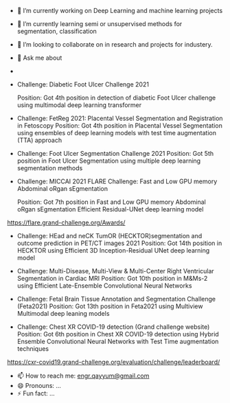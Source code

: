 
- 🔭 I’m currently working on Deep Learning and machine learning projects
- 🌱 I’m currently learning semi or unsupervised methods for segmentation, classification
- 👯 I’m looking to collaborate on in research and projects for industery.
- 💬 Ask me about 
- 
- Challenge: Diabetic Foot Ulcer Challenge 2021
  
  Position: Got 4th position in detection of diabetic Foot Ulcer challenge using multimodal deep learning transformer 

- Challenge: FetReg 2021: Placental Vessel Segmentation and Registration in Fetoscopy
Position: Got 4th position in Placental Vessel Segmentation using ensembles of deep learning models with test time augmentation (TTA) approach

- Challenge: Foot Ulcer Segmentation Challenge 2021
Position: Got 5th position in Foot Ulcer Segmentation using multiple deep learning segmentation methods

- Challenge: MICCAI 2021 FLARE Challenge: Fast and Low GPU memory Abdominal oRgan sEgmentation
  
  Position: Got 7th position in Fast and Low GPU memory Abdominal oRgan sEgmentation Efficient Residual-UNet deep learning model
 
 https://flare.grand-challenge.org/Awards/

- Challenge: HEad and neCK TumOR (HECKTOR)segmentation and outcome prediction in PET/CT images 2021
Position: Got 14th position in HECKTOR using Efficient 3D Inception-Residual UNet deep learning model

- Challenge: Multi-Disease, Multi-View & Multi-Center Right Ventricular Segmentation in Cardiac MRI 
Position: Got 10th position in M&Ms-2 using Efficient Late-Ensemble Convolutional Neural Networks

- Challenge: Fetal Brain Tissue Annotation and Segmentation Challenge (Feta2021)
Position: Got 13th position in Feta2021 using Multiview Multimodal deep leaning models

- Challenge: Chest XR COVID-19 detection (Grand challenge website)
Position: Got 6th position in Chest XR COVID-19 detection using Hybrid Ensemble Convolutional Neural Networks with Test Time augmentation techniques

https://cxr-covid19.grand-challenge.org/evaluation/challenge/leaderboard/

- 📫 How to reach me: engr.qayyum@gmail.com
- 😄 Pronouns: ...
- ⚡ Fun fact: ...
